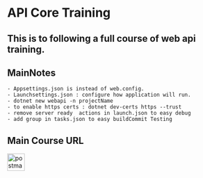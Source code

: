 # API Core Training



## This is to following a full course of web api training.

## MainNotes
	- Appsettings.json is instead of web.config.
	- Launchsettings.json : configure how application will run.
	- dotnet new webapi -n projectName
	- to enable https certs : dotnet dev-certs https --trust
	- remove server ready  actions in launch.json to easy debug
  	- add group in tasks.json to easy buildCommit Testing

## Main Course URL 

<a href="https://www.youtube.com/watch?v=ZXdFisA_hOY&t=22123s" target="_blank"> <img src="https://www.vectorlogo.zone/logos/youtube/youtube-icon.svg" alt="postman" width="40" height="40"/> </a>
